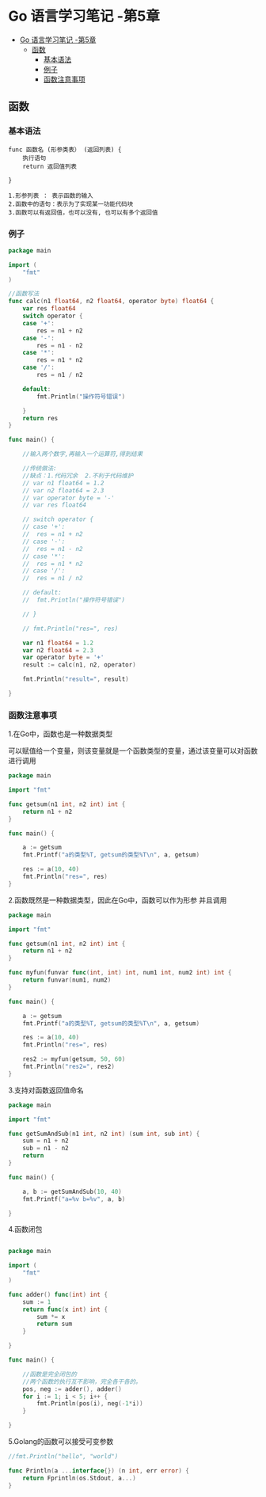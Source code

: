 # Go 语言学习笔记 -第5章

<!-- TOC -->

- [Go 语言学习笔记 -第5章](#go-%e8%af%ad%e8%a8%80%e5%ad%a6%e4%b9%a0%e7%ac%94%e8%ae%b0--%e7%ac%ac5%e7%ab%a0)
	- [函数](#%e5%87%bd%e6%95%b0)
		- [基本语法](#%e5%9f%ba%e6%9c%ac%e8%af%ad%e6%b3%95)
		- [例子](#%e4%be%8b%e5%ad%90)
		- [函数注意事项](#%e5%87%bd%e6%95%b0%e6%b3%a8%e6%84%8f%e4%ba%8b%e9%a1%b9)

<!-- /TOC -->
## 函数


### 基本语法

```
func 函数名 (形参类表） (返回列表) {
    执行语句
    return 返回值列表

}

1.形参列表 ： 表示函数的输入
2.函数中的语句：表示为了实现某一功能代码块
3.函数可以有返回值，也可以没有, 也可以有多个返回值
```


### 例子
```go
package main

import (
	"fmt"
)

//函数写法
func calc(n1 float64, n2 float64, operator byte) float64 {
	var res float64
	switch operator {
	case '+':
		res = n1 + n2
	case '-':
		res = n1 - n2
	case '*':
		res = n1 * n2
	case '/':
		res = n1 / n2

	default:
		fmt.Println("操作符号错误")

	}
	return res
}

func main() {

	//输入两个数字,再输入一个运算符,得到结果

	//传统做法:
	//缺点：1.代码冗余  2.不利于代码维护
	// var n1 float64 = 1.2
	// var n2 float64 = 2.3
	// var operator byte = '-'
	// var res float64

	// switch operator {
	// case '+':
	//  res = n1 + n2
	// case '-':
	//  res = n1 - n2
	// case '*':
	//  res = n1 * n2
	// case '/':
	//  res = n1 / n2

	// default:
	//  fmt.Println("操作符号错误")

	// }

	// fmt.Println("res=", res)

	var n1 float64 = 1.2
	var n2 float64 = 2.3
	var operator byte = '+'
	result := calc(n1, n2, operator)

	fmt.Println("result=", result)

}

```

### 函数注意事项

1.在Go中，函数也是一种数据类型

可以赋值给一个变量，则该变量就是一个函数类型的变量，通过该变量可以对函数进行调用

```go
package main

import "fmt"

func getsum(n1 int, n2 int) int {
    return n1 + n2
}

func main() {

    a := getsum
    fmt.Printf("a的类型%T, getsum的类型%T\n", a, getsum)

    res := a(10, 40)
    fmt.Println("res=", res)
}

```


2.函数既然是一种数据类型，因此在Go中，函数可以作为形参 并且调用

```go
package main

import "fmt"

func getsum(n1 int, n2 int) int {
    return n1 + n2
}

func myfun(funvar func(int, int) int, num1 int, num2 int) int {
    return funvar(num1, num2)
}

func main() {

    a := getsum
    fmt.Printf("a的类型%T, getsum的类型%T\n", a, getsum)

    res := a(10, 40)
    fmt.Println("res=", res)

    res2 := myfun(getsum, 50, 60)
    fmt.Println("res2=", res2)
}

```

3.支持对函数返回值命名

```go
package main

import "fmt"

func getSumAndSub(n1 int, n2 int) (sum int, sub int) {
    sum = n1 + n2
    sub = n1 - n2
    return
}

func main() {

    a, b := getSumAndSub(10, 40)
    fmt.Printf("a=%v b=%v", a, b)

}
```


4.函数闭包

```go

package main

import (
    "fmt"
)

func adder() func(int) int {
    sum := 1
    return func(x int) int {
        sum *= x
        return sum
    }

}

func main() {

    //函数是完全闭包的
    //两个函数的执行互不影响，完全各干各的。
    pos, neg := adder(), adder()
    for i := 1; i < 5; i++ {
        fmt.Println(pos(i), neg(-1*i))
    }

}
```

5.Golang的函数可以接受可变参数

```go
//fmt.Println("hello", "world")

func Println(a ...interface{}) (n int, err error) {
    return Fprintln(os.Stdout, a...)
}

```